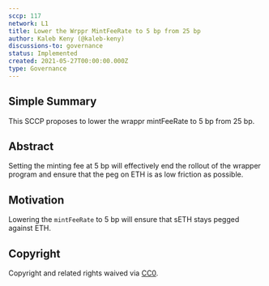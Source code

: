 ```yaml
---
sccp: 117
network: L1
title: Lower the Wrppr MintFeeRate to 5 bp from 25 bp
author: Kaleb Keny (@kaleb-keny)
discussions-to: governance
status: Implemented
created: 2021-05-27T00:00:00.000Z
type: Governance
---
```


<!--You can leave these HTML comments in your merged SCCP and delete the visible duplicate text guides, they will not appear and may be helpful to refer to if you edit it again. This is the suggested template for new SCCPs. Note that an SCCP number will be assigned by an editor. When opening a pull request to submit your SCCP, please use an abbreviated title in the filename, `sccp-draft_title_abbrev.md`. The title should be 44 characters or less.-->

## Simple Summary

<!--"If you can't explain it simply, you don't understand it well enough." Provide a simplified and layman-accessible explanation of the SCCP.-->

This SCCP proposes to lower the wrappr mintFeeRate to 5 bp from 25 bp.

## Abstract

<!--A short (~200 word) description of the variable change proposed.-->

Setting the minting fee at 5 bp will effectively end the rollout of the wrapper program and ensure that the peg on ETH is as low friction as possible.

## Motivation

<!--The motivation is critical for SCCPs that want to update variables within Synthetix. It should clearly explain why the existing variable is not incentive aligned. SCCP submissions without sufficient motivation may be rejected outright.-->

Lowering the `mintFeeRate` to 5 bp will ensure that sETH stays pegged against ETH.

## Copyright

Copyright and related rights waived via [CC0](https://creativecommons.org/publicdomain/zero/1.0/).
